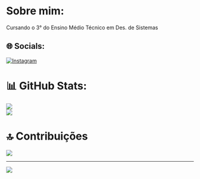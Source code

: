 # Sobre mim:
Cursando o 3° do Ensino Médio Técnico em Des. de Sistemas


## 🌐 Socials:
[![Instagram](https://img.shields.io/badge/Instagram-%23E4405F.svg?logo=Instagram&logoColor=white)](https://instagram.com/https://www.instagram.com/biel_.antunes/) 


# 📊 GitHub Stats:
![](https://github-readme-stats.vercel.app/api?username=antness-s&theme=dark&hide_border=false&include_all_commits=true&count_private=true)<br/>
![](https://github-readme-stats.vercel.app/api/top-langs/?username=antness-s&theme=dark&hide_border=false&include_all_commits=true&count_private=true&layout=compact)

# 🔝 Contribuições
![](https://github-contributor-stats.vercel.app/api?username=antness-s&limit=5&theme=dark&combine_all_yearly_contributions=true)

---
[![](https://visitcount.itsvg.in/api?id=antness-s&icon=0&color=0)](https://visitcount.itsvg.in)

<!-- Proudly created with GPRM ( https://gprm.itsvg.in ) -->
